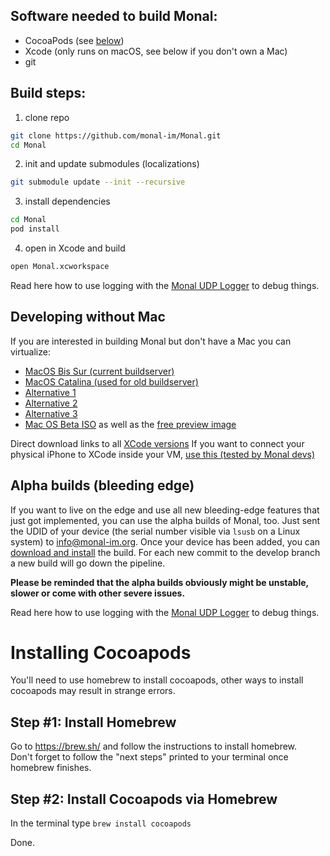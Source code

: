 ## Software needed to build Monal:
- CocoaPods (see [below](#installing-cocoapods))
- Xcode (only runs on macOS, see below if you don't own a Mac)
- git 

## Build steps:
1. clone repo
```bash
git clone https://github.com/monal-im/Monal.git
cd Monal
```
2. init and update submodules (localizations)
```bash
git submodule update --init --recursive
```
3. install dependencies 
```bash
cd Monal
pod install
```
4. open in Xcode and build
```bash
open Monal.xcworkspace
```

Read here how to use logging with the [Monal UDP Logger](https://github.com/monal-im/Monal/wiki/Introduction-to-use-of-Monal-UDP-Logger) to debug things.

## Developing without Mac
If you are interested in building Monal but don't have a Mac you can virtualize:

- [MacOS Bis Sur (current buildserver)](https://github.com/kholia/OSX-KVM)
- [MacOS Catalina (used for old buildserver)](https://github.com/foxlet/macOS-Simple-KVM)
- [Alternative 1](https://github.com/myspaghetti/macos-guest-virtualbox)
- [Alternative 2](https://www.intoguide.com/install-macos-catalina-on-vmware/)
- [Alternative 3](https://techsviewer.com/how-to-install-macos-10-15-catalina-on-vmware-on-windows-pc/)
- [Mac OS Beta ISO](https://gist.github.com/steinybot/105e6631504f1026662035acb4d592b8) as well as the [free preview image](https://apps.apple.com/us/app/macos-catalina/id1466841314?mt=12)

Direct download links to all [XCode versions](https://stackoverflow.com/questions/10335747/how-to-download-xcode-dmg-or-xip-file)
If you want to connect your physical iPhone to XCode inside your VM, [use this (tested by Monal devs)](https://github.com/sickcodes/Docker-OSX#usbfluxd-iphone-usb---network-style-passthrough-osx-kvm-docker-osx)

## Alpha builds (bleeding edge)
If you want to live on the edge and use all new bleeding-edge features that just got implemented, you can use the alpha builds of Monal, too.
Just sent the UDID of your device (the serial number visible via `lsusb` on a Linux system) to [info@monal-im.org](mailto:info@monal-im.org). Once your device has been added, you can [download and install](https://www.eightysoft.de/monal) the build. For each new commit to the develop branch a new build will go down the pipeline.

**Please be reminded that the alpha builds obviously might be unstable, slower or come with other severe issues.**

Read here how to use logging with the [Monal UDP Logger](https://github.com/monal-im/Monal/wiki/Introduction-to-Monal-Logging) to debug things.

# Installing Cocoapods
You'll need to use homebrew to install cocoapods, other ways to install cocoapods may result in strange errors.

## Step #1: Install Homebrew
Go to https://brew.sh/ and follow the instructions to install homebrew.  
Don't forget to follow the "next steps" printed to your terminal once homebrew finishes.

## Step #2: Install Cocoapods via Homebrew
In the terminal type `brew install cocoapods`

Done.


